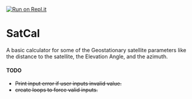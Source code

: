 [![Run on Repl.it](https://repl.it/badge/github/DemonLord98/SatCal)](https://repl.it/github/DemonLord98/SatCal)

# SatCal
A basic calculator for some of the Geostationary satellite parameters like the distance to the satellite, the Elevation Angle, and the azimuth.

#### TODO
* ~~Print input error if user inputs invalid value.~~
* ~~create loops to force valid inputs.~~
